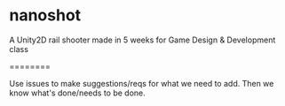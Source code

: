 nanoshot
========

A Unity2D rail shooter made in 5 weeks for Game Design &amp; Development class

========

Use issues to make suggestions/reqs for what we need to add. Then we know what's done/needs to be done.